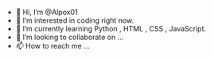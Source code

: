 - 👋 Hi, I’m @Alpox01
- 👀 I’m interested in coding right now.
- 🌱 I’m currently learning Python , HTML , CSS , JavaScript.
- 💞️ I’m looking to collaborate on ...
- 📫 How to reach me ...

<!---
Alpox01/Alpox01 is a ✨ special ✨ repository because its `README.md` (this file) appears on your GitHub profile.
You can click the Preview link to take a look at your changes.
--->
